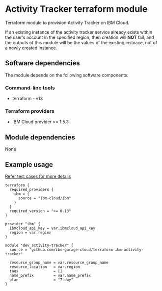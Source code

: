 # Activity Tracker terraform module

Terraform module to provision Activity Tracker on IBM Cloud.

If an existing instance of the activity tracker service already exists within the user's account in the specified region, then creation will **NOT** fail, and the outputs of this module will be the values of the existing instnace, not of a newly created instance. 

## Software dependencies

The module depends on the following software components:

### Command-line tools

- terraform - v13

### Terraform providers

- IBM Cloud provider >= 1.5.3

## Module dependencies

None

## Example usage

[Refer test cases for more details](test/stages/stage2-activity-tracker.tf)

```hcl-terraform
terraform {
  required_providers {
    ibm = {
      source = "ibm-cloud/ibm"
    }
  }
  required_version = ">= 0.13"
}

provider "ibm" {
  ibmcloud_api_key = var.ibmcloud_api_key
  region = var.region
}

module "dev_activity-tracker" {
  source = "github.com/ibm-garage-cloud/terraform-ibm-activity-tracker"

  resource_group_name = var.resource_group_name
  resource_location   = var.region
  tags                = []
  name_prefix         = var.name_prefix
  plan                = "7-day"             
}
```

